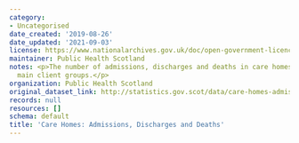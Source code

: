 ```yaml
---
category:
- Uncategorised
date_created: '2019-08-26'
date_updated: '2021-09-03'
license: https://www.nationalarchives.gov.uk/doc/open-government-licence/version/3/
maintainer: Public Health Scotland
notes: <p>The number of admissions, discharges and deaths in care homes, for different
  main client groups.</p>
organization: Public Health Scotland
original_dataset_link: http://statistics.gov.scot/data/care-homes-admissions-discharges-and-deaths
records: null
resources: []
schema: default
title: 'Care Homes: Admissions, Discharges and Deaths'
---
```

